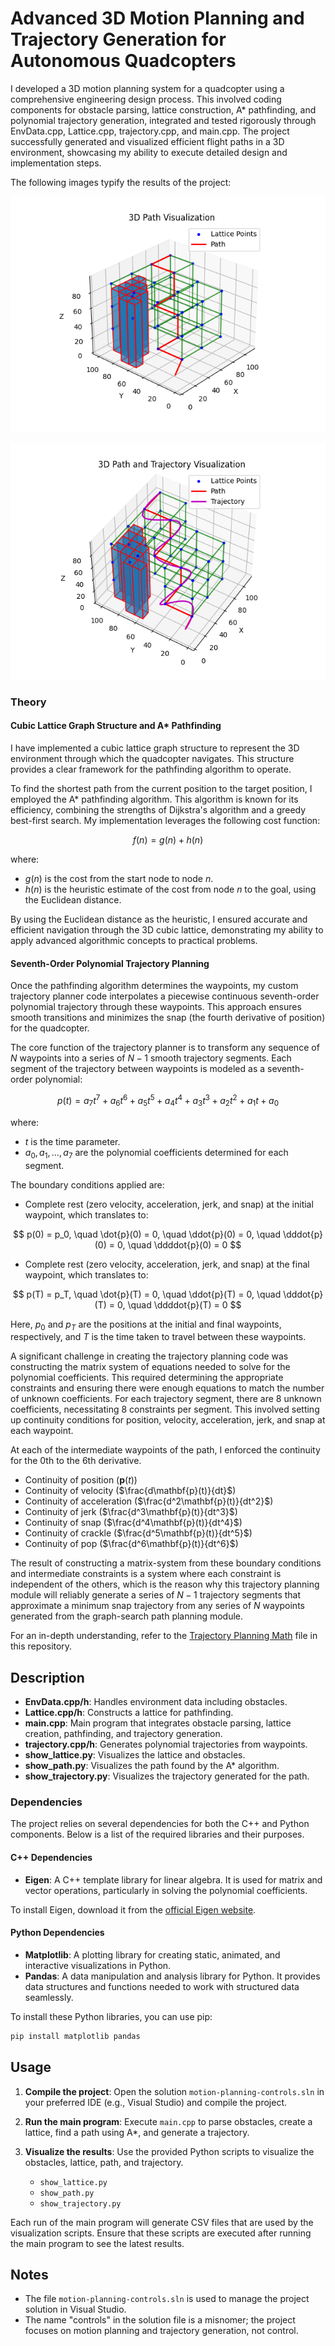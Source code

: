 # Advanced 3D Motion Planning and Trajectory Generation for Autonomous Quadcopters

I developed a 3D motion planning system for a quadcopter using a comprehensive engineering design process. This involved coding components for obstacle parsing, lattice construction, A* pathfinding, and polynomial trajectory generation, integrated and tested rigorously through EnvData.cpp, Lattice.cpp, trajectory.cpp, and main.cpp. The project successfully generated and visualized efficient flight paths in a 3D environment, showcasing my ability to execute detailed design and implementation steps.

The following images typify the results of the project:

![Results1](motion-planning-A/Project1/path.png)

![Results2](motion-planning-A/Project1/trajectory.png)

### Theory

#### Cubic Lattice Graph Structure and A* Pathfinding

I have implemented a cubic lattice graph structure to represent the 3D environment through which the quadcopter navigates. This structure provides a clear framework for the pathfinding algorithm to operate.

To find the shortest path from the current position to the target position, I employed the A* pathfinding algorithm. This algorithm is known for its efficiency, combining the strengths of Dijkstra's algorithm and a greedy best-first search. My implementation leverages the following cost function:

$$ f(n) = g(n) + h(n) $$

where:
- $g(n)$ is the cost from the start node to node $n$.
- $h(n)$ is the heuristic estimate of the cost from node $n$ to the goal, using the Euclidean distance.

By using the Euclidean distance as the heuristic, I ensured accurate and efficient navigation through the 3D cubic lattice, demonstrating my ability to apply advanced algorithmic concepts to practical problems.

#### Seventh-Order Polynomial Trajectory Planning

Once the pathfinding algorithm determines the waypoints, my custom trajectory planner code interpolates a piecewise continuous seventh-order polynomial trajectory through these waypoints. This approach ensures smooth transitions and minimizes the snap (the fourth derivative of position) for the quadcopter.

The core function of the trajectory planner is to transform any sequence of $N$ waypoints into a series of $N-1$ smooth trajectory segments. Each segment of the trajectory between waypoints is modeled as a seventh-order polynomial:

$$
p(t) = a_7 t^7 + a_6 t^6 + a_5 t^5 + a_4 t^4 + a_3 t^3 + a_2 t^2 + a_1 t + a_0
$$

where:
- $t$ is the time parameter.
- $a_0, a_1, \ldots, a_7$ are the polynomial coefficients determined for each segment.

The boundary conditions applied are:
- Complete rest (zero velocity, acceleration, jerk, and snap) at the initial waypoint, which translates to:

$$
p(0) = p_0, \quad \dot{p}(0) = 0, \quad \ddot{p}(0) = 0, \quad \dddot{p}(0) = 0, \quad \ddddot{p}(0) = 0
$$

- Complete rest (zero velocity, acceleration, jerk, and snap) at the final waypoint, which translates to:

$$
p(T) = p_T, \quad \dot{p}(T) = 0, \quad \ddot{p}(T) = 0, \quad \dddot{p}(T) = 0, \quad \ddddot{p}(T) = 0
$$

Here, $p_0$ and $p_T$ are the positions at the initial and final waypoints, respectively, and $T$ is the time taken to travel between these waypoints.

A significant challenge in creating the trajectory planning code was constructing the matrix system of equations needed to solve for the polynomial coefficients. This required determining the appropriate constraints and ensuring there were enough equations to match the number of unknown coefficients. For each trajectory segment, there are 8 unknown coefficients, necessitating 8 constraints per segment. This involved setting up continuity conditions for position, velocity, acceleration, jerk, and snap at each waypoint.

At each of the intermediate waypoints of the path, I enforced the continuity for the 0th to the 6th derivative.

- Continuity of position ($\mathbf{p}{(t)}$)
- Continuity of velocity ($\frac{d\mathbf{p}(t)}{dt}$)
- Continuity of acceleration ($\frac{d^2\mathbf{p}(t)}{dt^2}$)
- Continuity of jerk ($\frac{d^3\mathbf{p}(t)}{dt^3}$)
- Continuity of snap ($\frac{d^4\mathbf{p}(t)}{dt^4}$)
- Continuity of crackle ($\frac{d^5\mathbf{p}(t)}{dt^5}$)
- Continuity of pop ($\frac{d^6\mathbf{p}(t)}{dt^6}$)

The result of constructing a matrix-system from these boundary conditions and intermediate constraints is a system where each constraint is independent of the others, which is the reason why this trajectory planning module will reliably generate a series of $N-1$ trajectory segments that approximate a minimum snap trajectory from any series of $N$ waypoints generated from the graph-search path planning module. 

For an in-depth understanding, refer to the [Trajectory Planning Math](motion-planning-A/Project1/trajectory_generation_math.md) file in this repository.

## Description

- **EnvData.cpp/h**: Handles environment data including obstacles.
- **Lattice.cpp/h**: Constructs a lattice for pathfinding.
- **main.cpp**: Main program that integrates obstacle parsing, lattice creation, pathfinding, and trajectory generation.
- **trajectory.cpp/h**: Generates polynomial trajectories from waypoints.
- **show_lattice.py**: Visualizes the lattice and obstacles.
- **show_path.py**: Visualizes the path found by the A* algorithm.
- **show_trajectory.py**: Visualizes the trajectory generated for the path.

### Dependencies

The project relies on several dependencies for both the C++ and Python components. Below is a list of the required libraries and their purposes.

#### C++ Dependencies

- **Eigen**: A C++ template library for linear algebra. It is used for matrix and vector operations, particularly in solving the polynomial coefficients.

To install Eigen, download it from the [official Eigen website](http://eigen.tuxfamily.org/).

#### Python Dependencies

- **Matplotlib**: A plotting library for creating static, animated, and interactive visualizations in Python.
- **Pandas**: A data manipulation and analysis library for Python. It provides data structures and functions needed to work with structured data seamlessly.

To install these Python libraries, you can use pip:
```bash
pip install matplotlib pandas
```

## Usage

1. **Compile the project**:
   Open the solution `motion-planning-controls.sln` in your preferred IDE (e.g., Visual Studio) and compile the project.

2. **Run the main program**:
   Execute `main.cpp` to parse obstacles, create a lattice, find a path using A*, and generate a trajectory.

3. **Visualize the results**:
   Use the provided Python scripts to visualize the obstacles, lattice, path, and trajectory.
   - `show_lattice.py`
   - `show_path.py`
   - `show_trajectory.py`

Each run of the main program will generate CSV files that are used by the visualization scripts. Ensure that these scripts are executed after running the main program to see the latest results.

## Notes

- The file `motion-planning-controls.sln` is used to manage the project solution in Visual Studio.
- The name "controls" in the solution file is a misnomer; the project focuses on motion planning and trajectory generation, not control.

